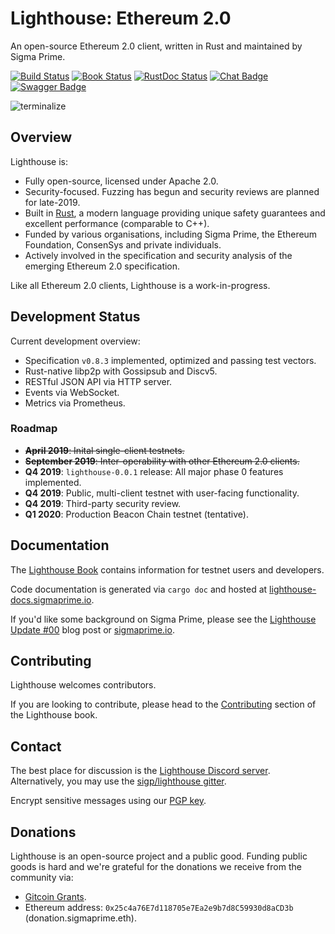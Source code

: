 # Lighthouse: Ethereum 2.0

An open-source Ethereum 2.0 client, written in Rust and maintained by Sigma Prime.

[![Build Status]][Build Link] [![Book Status]][Book Link] [![RustDoc Status]][RustDoc Link] [![Chat Badge]][Chat Link] [![Swagger Badge]][Swagger Link]

[Build Status]: https://github.com/sigp/lighthouse/workflows/test-suite/badge.svg
[Build Link]: https://github.com/sigp/lighthouse/actions
[Chat Badge]: https://img.shields.io/badge/chat-discord-%237289da
[Chat Link]: https://discord.gg/cyAszAh
[Book Status]:https://img.shields.io/badge/user--docs-master-informational
[Book Link]: http://lighthouse-book.sigmaprime.io/
[RustDoc Status]:https://img.shields.io/badge/code--docs-master-orange
[RustDoc Link]: http://lighthouse-docs.sigmaprime.io/
[Swagger Badge]: https://img.shields.io/badge/Open%20API-0.2.0-success
[Swagger Link]: https://app.swaggerhub.com/apis-docs/spble/lighthouse_rest_api/0.2.0

![terminalize](https://i.postimg.cc/kG11dpCW/lighthouse-cli-png.gif)

## Overview

Lighthouse is:

- Fully open-source, licensed under Apache 2.0.
- Security-focused. Fuzzing has begun and security reviews are planned
	for late-2019.
- Built in [Rust](https://www.rust-lang.org/), a modern language providing unique safety guarantees and
	excellent performance (comparable to C++).
- Funded by various organisations, including Sigma Prime, the
	Ethereum Foundation, ConsenSys and private individuals.
- Actively involved in the specification and security analysis of the emerging
    Ethereum 2.0 specification.

Like all Ethereum 2.0 clients, Lighthouse is a work-in-progress.

## Development Status

Current development overview:

- Specification `v0.8.3` implemented, optimized and passing test vectors.
- Rust-native libp2p with Gossipsub and Discv5.
- RESTful JSON API via HTTP server.
- Events via WebSocket.
- Metrics via Prometheus.

### Roadmap

- ~~**April 2019**: Inital single-client testnets.~~
- ~~**September 2019**: Inter-operability with other Ethereum 2.0 clients.~~
- **Q4 2019**: `lighthouse-0.0.1` release: All major phase 0
     features implemented.
- **Q4 2019**: Public, multi-client testnet with user-facing functionality.
- **Q4 2019**: Third-party security review.
- **Q1 2020**: Production Beacon Chain testnet (tentative).


## Documentation

The [Lighthouse Book](http://lighthouse-book.sigmaprime.io/) contains information
for testnet users and developers.

Code documentation is generated via `cargo doc` and hosted at
[lighthouse-docs.sigmaprime.io](http://lighthouse-docs.sigmaprime.io/).

If you'd like some background on Sigma Prime, please see the [Lighthouse Update
\#00](https://lighthouse.sigmaprime.io/update-00.html) blog post or
[sigmaprime.io](https://sigmaprime.io).

## Contributing

Lighthouse welcomes contributors.

If you are looking to contribute, please head to the
[Contributing](http://lighthouse-book.sigmaprime.io/contributing.html) section
of the Lighthouse book.

## Contact

The best place for discussion is the [Lighthouse Discord
server](https://discord.gg/cyAszAh). Alternatively, you may use the
[sigp/lighthouse gitter](https://gitter.im/sigp/lighthouse).

Encrypt sensitive messages using our [PGP
key](https://keybase.io/sigp/pgp_keys.asc?fingerprint=dcf37e025d6c9d42ea795b119e7c6cf9988604be).

## Donations

Lighthouse is an open-source project and a public good. Funding public goods is
hard and we're grateful for the donations we receive from the community via:

- [Gitcoin Grants](https://gitcoin.co/grants/25/lighthouse-ethereum-20-client).
- Ethereum address: `0x25c4a76E7d118705e7Ea2e9b7d8C59930d8aCD3b` (donation.sigmaprime.eth).
